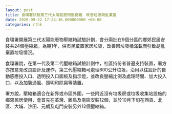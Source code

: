 ```yaml
---
layout: post
title: 食環署試驗第三代太陽能廢物壓縮箱　改善垃圾胡亂棄置
date: 2020-09-22 17:24:36.000000000 +08:00
categories: rthk
---
```


食環署開展第三代太陽能廢物壓縮箱試驗計劃，會分兩批在9個分區的鄉郊民居安裝共24個壓縮箱，為期1年，供市民棄置家居垃圾，改善因垃圾桶滿載而引致胡亂棄置垃圾情況。

食環署說，在第一代及第二代壓縮箱試驗計劃中，社區持份者普遍支持裝置，署方亦按意見改良設計及運作，第三代壓縮箱可處理600公升垃圾，沿用以往設計的自動感應投入口、透明投入口面板及指示燈，並改良壓縮比例及處理時間、加大投入口，以及加裝通風、照明和除臭等裝置。

署方說，壓縮箱適合在新界或市區外圍，一些附近沒有垃圾房或垃圾收集站設施的鄉郊民居使用，會首先在荃灣、離島及南區安裝12個，並於10月下旬在西貢、北區、大埔、沙田、元朗及屯門安裝另外12個壓縮箱。
